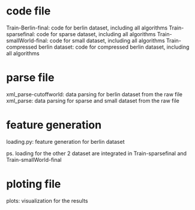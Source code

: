 # code file
Train-Berlin-final: code for berlin dataset, including all algorithms
Train-sparsefinal: code for sparse dataset, including all algorithms
Train-smallWorld-final: code for small dataset, including all algorithms
Train-compressed berlin dataset: code for compressed berlin dataset, including all algorithms


# parse file
xml_parse-cutoffworld: data parsing for berlin dataset from the raw file
xml_parse: data parsing for sparse and small dataset from the raw file


# feature generation
loading.py: feature generation for berlin dataset

ps. loading for the other 2 dataset are integrated in Train-sparsefinal and Train-smallWorld-final

# ploting file
plots: visualization for the results